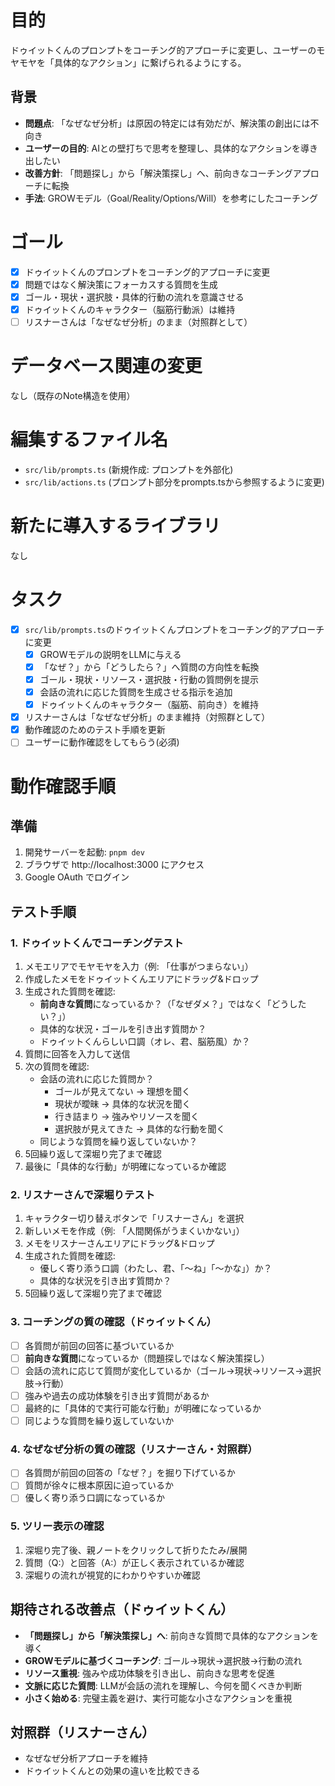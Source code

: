 # 目的
ドゥイットくんのプロンプトをコーチング的アプローチに変更し、ユーザーのモヤモヤを「具体的なアクション」に繋げられるようにする。

## 背景
- **問題点**: 「なぜなぜ分析」は原因の特定には有効だが、解決策の創出には不向き
- **ユーザーの目的**: AIとの壁打ちで思考を整理し、具体的なアクションを導き出したい
- **改善方針**: 「問題探し」から「解決策探し」へ、前向きなコーチングアプローチに転換
- **手法**: GROWモデル（Goal/Reality/Options/Will）を参考にしたコーチング

# ゴール
- [x] ドゥイットくんのプロンプトをコーチング的アプローチに変更
- [x] 問題ではなく解決策にフォーカスする質問を生成
- [x] ゴール・現状・選択肢・具体的行動の流れを意識させる
- [x] ドゥイットくんのキャラクター（脳筋行動派）は維持
- [ ] リスナーさんは「なぜなぜ分析」のまま（対照群として）

# データベース関連の変更
なし（既存のNote構造を使用）

# 編集するファイル名
- `src/lib/prompts.ts` (新規作成: プロンプトを外部化)
- `src/lib/actions.ts` (プロンプト部分をprompts.tsから参照するように変更)

# 新たに導入するライブラリ
なし

# タスク
- [x] `src/lib/prompts.ts`のドゥイットくんプロンプトをコーチング的アプローチに変更
  - [x] GROWモデルの説明をLLMに与える
  - [x] 「なぜ？」から「どうしたら？」へ質問の方向性を転換
  - [x] ゴール・現状・リソース・選択肢・行動の質問例を提示
  - [x] 会話の流れに応じた質問を生成させる指示を追加
  - [x] ドゥイットくんのキャラクター（脳筋、前向き）を維持
- [x] リスナーさんは「なぜなぜ分析」のまま維持（対照群として）
- [x] 動作確認のためのテスト手順を更新
- [ ] ユーザーに動作確認をしてもらう(必須)

# 動作確認手順

## 準備
1. 開発サーバーを起動: `pnpm dev`
2. ブラウザで http://localhost:3000 にアクセス
3. Google OAuth でログイン

## テスト手順

### 1. ドゥイットくんでコーチングテスト
1. メモエリアでモヤモヤを入力（例: 「仕事がつまらない」）
2. 作成したメモをドゥイットくんエリアにドラッグ&ドロップ
3. 生成された質問を確認:
   - **前向きな質問**になっているか？（「なぜダメ？」ではなく「どうしたい？」）
   - 具体的な状況・ゴールを引き出す質問か？
   - ドゥイットくんらしい口調（オレ、君、脳筋風）か？
4. 質問に回答を入力して送信
5. 次の質問を確認:
   - 会話の流れに応じた質問か？
     - ゴールが見えてない → 理想を聞く
     - 現状が曖昧 → 具体的な状況を聞く
     - 行き詰まり → 強みやリソースを聞く
     - 選択肢が見えてきた → 具体的な行動を聞く
   - 同じような質問を繰り返していないか？
6. 5回繰り返して深堀り完了まで確認
7. 最後に「具体的な行動」が明確になっているか確認

### 2. リスナーさんで深堀りテスト
1. キャラクター切り替えボタンで「リスナーさん」を選択
2. 新しいメモを作成（例: 「人間関係がうまくいかない」）
3. メモをリスナーさんエリアにドラッグ&ドロップ
4. 生成された質問を確認:
   - 優しく寄り添う口調（わたし、君、「〜ね」「〜かな」）か？
   - 具体的な状況を引き出す質問か？
5. 5回繰り返して深堀り完了まで確認

### 3. コーチングの質の確認（ドゥイットくん）
- [ ] 各質問が前回の回答に基づいているか
- [ ] **前向きな質問**になっているか（問題探しではなく解決策探し）
- [ ] 会話の流れに応じて質問が変化しているか（ゴール→現状→リソース→選択肢→行動）
- [ ] 強みや過去の成功体験を引き出す質問があるか
- [ ] 最終的に「具体的で実行可能な行動」が明確になっているか
- [ ] 同じような質問を繰り返していないか

### 4. なぜなぜ分析の質の確認（リスナーさん・対照群）
- [ ] 各質問が前回の回答の「なぜ？」を掘り下げているか
- [ ] 質問が徐々に根本原因に迫っているか
- [ ] 優しく寄り添う口調になっているか

### 5. ツリー表示の確認
1. 深堀り完了後、親ノートをクリックして折りたたみ/展開
2. 質問（Q:）と回答（A:）が正しく表示されているか確認
3. 深堀りの流れが視覚的にわかりやすいか確認

## 期待される改善点（ドゥイットくん）
- **「問題探し」から「解決策探し」へ**: 前向きな質問で具体的なアクションを導く
- **GROWモデルに基づくコーチング**: ゴール→現状→選択肢→行動の流れ
- **リソース重視**: 強みや成功体験を引き出し、前向きな思考を促進
- **文脈に応じた質問**: LLMが会話の流れを理解し、今何を聞くべきか判断
- **小さく始める**: 完璧主義を避け、実行可能な小さなアクションを重視

## 対照群（リスナーさん）
- なぜなぜ分析アプローチを維持
- ドゥイットくんとの効果の違いを比較できる
